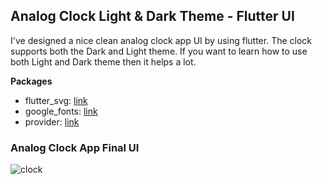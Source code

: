 ## Analog Clock Light & Dark Theme - Flutter UI 
 
I've designed a nice clean analog clock app UI by using flutter. The clock supports both the Dark and Light theme. If you want to learn how to use both Light and Dark theme then it helps a lot.

**Packages**

- flutter_svg: [link](https://pub.dev/packages/flutter_svg)
- google_fonts: [link](https://pub.dev/packages/google_fonts)
- provider: [link](https://pub.dev/packages/provider)

### Analog Clock App Final UI
![clock](https://user-images.githubusercontent.com/36065206/155719629-3fb43ab2-8240-46ab-9e27-776b5d06f1f6.png)

